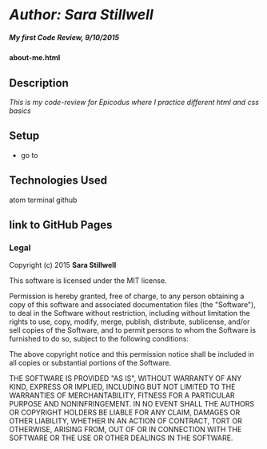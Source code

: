 # _Author: Sara Stillwell_

##### _My first Code Review,  9/10/2015_

#### **about-me.html**

## Description

_This is my code-review for Epicodus where I practice different html and css basics_

## Setup

* go to




## Technologies Used

atom
terminal
github

## link to GitHub Pages


### Legal


Copyright (c) 2015 **Sara Stillwell**

This software is licensed under the MIT license.

Permission is hereby granted, free of charge, to any person obtaining a copy
of this software and associated documentation files (the "Software"), to deal
in the Software without restriction, including without limitation the rights
to use, copy, modify, merge, publish, distribute, sublicense, and/or sell
copies of the Software, and to permit persons to whom the Software is
furnished to do so, subject to the following conditions:

The above copyright notice and this permission notice shall be included in
all copies or substantial portions of the Software.

THE SOFTWARE IS PROVIDED "AS IS", WITHOUT WARRANTY OF ANY KIND, EXPRESS OR
IMPLIED, INCLUDING BUT NOT LIMITED TO THE WARRANTIES OF MERCHANTABILITY,
FITNESS FOR A PARTICULAR PURPOSE AND NONINFRINGEMENT. IN NO EVENT SHALL THE
AUTHORS OR COPYRIGHT HOLDERS BE LIABLE FOR ANY CLAIM, DAMAGES OR OTHER
LIABILITY, WHETHER IN AN ACTION OF CONTRACT, TORT OR OTHERWISE, ARISING FROM,
OUT OF OR IN CONNECTION WITH THE SOFTWARE OR THE USE OR OTHER DEALINGS IN
THE SOFTWARE.
